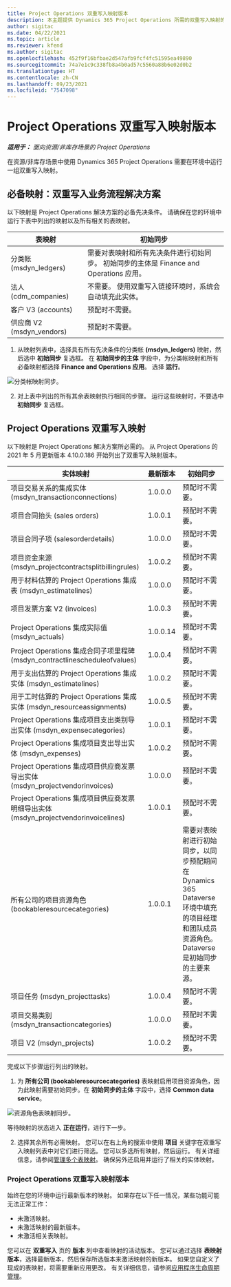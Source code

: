 ```yaml
---
title: Project Operations 双重写入映射版本
description: 本主题提供 Dynamics 365 Project Operations 所需的双重写入映射的列表。
author: sigitac
ms.date: 04/22/2021
ms.topic: article
ms.reviewer: kfend
ms.author: sigitac
ms.openlocfilehash: 452f9f16bfbae2d547afb9fcf4fc51595ea49890
ms.sourcegitcommit: 74a7e1c9c338fb8a4b0ad57c5560a88b6e02d0b2
ms.translationtype: HT
ms.contentlocale: zh-CN
ms.lasthandoff: 09/23/2021
ms.locfileid: "7547098"
---
```

# <a name="project-operations-dual-write-map-versions"></a>Project Operations 双重写入映射版本

_**适用于：** 面向资源/非库存场景的 Project Operations_

在资源/非库存场景中使用 Dynamics 365 Project Operations 需要在环境中运行一组双重写入映射。 

## <a name="prerequisite-maps-dual-write-orchestration-solution"></a>必备映射：双重写入业务流程解决方案

以下映射是 Project Operations 解决方案的必备先决条件。 请确保在您的环境中运行下表中列出的映射以及所有相关的表映射。

| 表映射 | 初始同步 |
| --- | --- |
| 分类帐 (msdyn_ledgers) | 需要对表映射和所有先决条件进行初始同步。 初始同步的主体是 Finance and Operations 应用。 |
| 法人 (cdm_companies) | 不需要。 使用双重写入链接环境时，系统会自动填充此实体。 |
| 客户 V3 (accounts) | 预配时不需要。 |
| 供应商 V2 (msdyn_vendors) | 预配时不需要。 |

1. 从映射列表中，选择具有所有先决条件的分类帐 **(msdyn\_ledgers)** 映射，然后选中 **初始同步** 复选框。 在 **初始同步的主体** 字段中，为分类帐映射和所有必备映射都选择 **Finance and Operations 应用**。 选择 **运行**。

![分类帐映射同步。](media/DW6.png)

2. 对上表中列出的所有其余表映射执行相同的步骤。 运行这些映射时，不要选中 **初始同步** 复选框。

## <a name="project-operations-dual-write-maps"></a>Project Operations 双重写入映射

以下映射是 Project Operations 解决方案所必需的。 从 Project Operations 的 2021 年 5 月更新版本 4.10.0.186 开始列出了双重写入映射版本。

| **实体映射** | **最新版本** | **初始同步** |
| --- | --- | --- |
| 项目交易关系的集成实体 (msdyn\_transactionconnections) | 1.0.0.0 | 预配时不需要。 |
| 项目合同抬头 (sales orders) | 1.0.0.1 | 预配时不需要。 |
| 项目合同子项 (salesorderdetails) | 1.0.0.0 | 预配时不需要。 |
| 项目资金来源 (msdyn_projectcontractsplitbillingrules) | 1.0.0.2 | 预配时不需要。 |
| 用于材料估算的 Project Operations 集成表 (msdyn\_estimatelines) | 1.0.0.0 | 预配时不需要。 |
| 项目发票方案 V2 (invoices) | 1.0.0.3 | 预配时不需要。 |
| Project Operations 集成实际值 (msdyn_actuals) | 1.0.0.14 | 预配时不需要。 |
| Project Operations 集成合同子项里程碑 (msdyn_contractlinescheduleofvalues) | 1.0.0.4 | 预配时不需要。 |
| 用于支出估算的 Project Operations 集成实体 (msdyn_estimatelines) | 1.0.0.2 | 预配时不需要。 |
| 用于工时估算的 Project Operations 集成实体 (msdyn_resourceassignments) | 1.0.0.5 | 预配时不需要。 |
| Project Operations 集成项目支出类别导出实体 (msdyn_expensecategories) | 1.0.0.1 | 预配时不需要。 |
| Project Operations 集成项目支出导出实体 (msdyn_expenses) | 1.0.0.2 | 预配时不需要。 |
| Project Operations 集成项目供应商发票导出实体 (msdyn_projectvendorinvoices) | 1.0.0.0 | 预配时不需要。 |
| Project Operations 集成项目供应商发票明细导出实体 (msdyn_projectvendorinvoicelines) | 1.0.0.1 | 预配时不需要。 |
| 所有公司的项目资源角色 (bookableresourcecategories) | 1.0.0.1 | 需要对表映射进行初始同步，以同步预配期间在 Dynamics 365 Dataverse 环境中填充的项目经理和团队成员资源角色。 Dataverse 是初始同步的主要来源。 |
| 项目任务 (msdyn_projecttasks) | 1.0.0.4 | 预配时不需要。 |
| 项目交易类别 (msdyn_transactioncategories) | 1.0.0.0 | 预配时不需要。 |
| 项目 V2 (msdyn_projects) | 1.0.0.2 | 预配时不需要。 |

完成以下步骤运行列出的映射。

1. 为 **所有公司 (bookableresourcecategories)** 表映射启用项目资源角色，因为此映射需要初始同步。在 **初始同步的主体** 字段中，选择 **Common data service**。 

 ![资源角色表映射同步。](media/6ResourceInitialSync.jpg)

 等待映射的状态进入 **正在运行**，进行下一步。

2. 选择其余所有必需映射。 您可以在右上角的搜索中使用 **项目** 关键字在双重写入映射列表中对它们进行筛选。 您可以多选所有映射，然后运行。 有关详细信息，请参阅[管理多个表映射](/dynamics365/fin-ops-core/dev-itpro/data-entities/dual-write/multiple-entity-maps)。 确保另外还启用并运行了相关的实体映射。

### <a name="project-operations-dual-write-map-versions"></a>Project Operations 双重写入映射版本

始终在您的环境中运行最新版本的映射。 如果存在以下任一情况，某些功能可能无法正常工作：

- 未激活映射。
- 未激活映射的最新版本。 
- 未激活相关表映射。

您可以在 **双重写入** 页的 **版本** 列中查看映射的活动版本。 您可以通过选择 **表映射版本**，选择最新版本，然后保存所选版本来激活映射的新版本。 如果您自定义了现成的表映射，将需要重新应用更改。 有关详细信息，请参阅[应用程序生命周期管理](/dynamics365/fin-ops-core/dev-itpro/data-entities/dual-write/app-lifecycle-management)。
